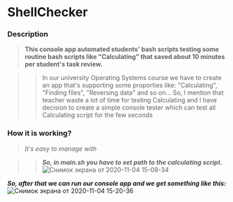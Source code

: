 # ShellChecker

### Description
> **This console app automated students' bash scripts testing some routine bash scripts like "Calculating" that saved about 10 minutes per student's task review.**

>> In our university Operating Systems course we have to create an app that's supporting some proporties like: "Calculating", "Finding files", "Reversing data" and so on... So, I mention that teacher waste a lot of time for testing Calculating and I have decision to create a simple console tester which can test all Calculating script for the few seconds

### How it is working?
> _It's easy to manage with_

>> ***So, in _main.sh_ you have to set path to the calculating script.***
>> ![Снимок экрана от 2020-11-04 15-08-34](https://user-images.githubusercontent.com/73281386/98110586-5ab7bb80-1eb0-11eb-8419-72afcc58ae2f.png)

***So, after that we can run our console app and we get something like this:***
![Снимок экрана от 2020-11-04 15-20-36](https://user-images.githubusercontent.com/73281386/98111249-58a22c80-1eb1-11eb-9027-7b8ded5d0260.png)
